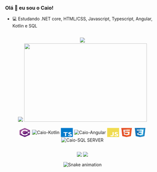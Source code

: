 ### Olá 👋 eu sou o Caio!

- 💻 Estudando .NET core, HTML/CSS, Javascript, Typescript, Angular, Kotlin e SQL

##

<div align="center">
 <img src="https://github-readme-stats.vercel.app/api?username=caio-de-souza-marinho&hide_rank=false&show_icons=true&count_private=true&bg_color=FEFAE0&title_color=283618&text_color=BC6C25&icon_color=606C38"/>
</div>
 
 
 
<div align="center">
 <img src="https://github-readme-stats.vercel.app/api/top-langs/?username=caio-de-souza-marinho&layout=compact&langs_count=10&bg_color=FEFAE0&title_color=283618&text_color=BC6C25&icon_color=606C38"/> 

 <img width="400em" height="255em" src="https://github-readme-stats.vercel.app/api/wakatime?username=caiodesouzamarinho&custom_title=Coding time by Language&layout=compact&langs_count=10&bg_color=FEFAE0&title_color=283618&text_color=BC6C25&icon_color=606C38"/> 
 
</div>
  
<div align="center" style="display: inline_block"><br>
 <img align="center" alt="Caio-Csharp" height="30" width="40" src="https://raw.githubusercontent.com/devicons/devicon/master/icons/csharp/csharp-original.svg">
 <img align="center" alt="Caio-Kotlin" height="30" width="40" src="https://cdn.jsdelivr.net/gh/devicons/devicon/icons/kotlin/kotlin-original.svg" />        
 <img align="center" alt="Caio-Ts" height="30" width="40" src="https://raw.githubusercontent.com/devicons/devicon/master/icons/typescript/typescript-plain.svg">
 <img align="center" alt="Caio-Angular" height="30" width="40" src="https://cdn.jsdelivr.net/gh/devicons/devicon/icons/angularjs/angularjs-original.svg" />
 <img align="center" alt="Caio-Js" height="30" width="40" src="https://raw.githubusercontent.com/devicons/devicon/master/icons/javascript/javascript-plain.svg">
 <img align="center" alt="Caio-HTML" height="30" width="40" src="https://raw.githubusercontent.com/devicons/devicon/master/icons/html5/html5-original.svg">
 <img align="center" alt="Caio-CSS" height="30" width="40" src="https://raw.githubusercontent.com/devicons/devicon/master/icons/css3/css3-original.svg">
 <img align="center" alt="Caio-SQL SERVER" height="30" width="40" src="https://camo.githubusercontent.com/920386c6e944d35decd4cee44dfe4e14f51c8fab38b32c881cccac058b79c501/68747470733a2f2f696d672e69636f6e73382e636f6d2f636f6c6f722f3438302f6d6963726f736f66742d73716c2d7365727665722e706e67" />        
</div>
  
  ##
    
<div align="center"> 
 <a href = "mailto:caiosouzamarinho@gmail.com"><img src="https://img.shields.io/badge/-Gmail-%23333?style=for-the-badge&logo=gmail&logoColor=white" target="_blank"></a>
 <a href="https://www.linkedin.com/in/caio-de-souza-marinho-9b3b8a233" target="_blank"><img src="https://img.shields.io/badge/-LinkedIn-%230077B5?style=for-the-badge&logo=linkedin&logoColor=white" target="_blank"></a>
   
![Snake animation](https://github.com/caio-de-souza-marinho/caio-de-souza-marinho/blob/output/github-contribution-grid-snake.svg) 
</div>
